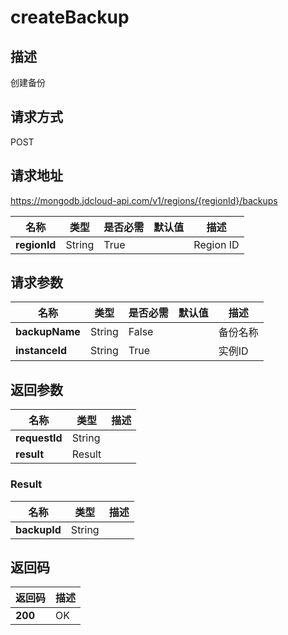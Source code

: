 # createBackup


## 描述
创建备份

## 请求方式
POST

## 请求地址
https://mongodb.jdcloud-api.com/v1/regions/{regionId}/backups

|名称|类型|是否必需|默认值|描述|
|---|---|---|---|---|
|**regionId**|String|True| |Region ID|

## 请求参数
|名称|类型|是否必需|默认值|描述|
|---|---|---|---|---|
|**backupName**|String|False| |备份名称|
|**instanceId**|String|True| |实例ID|


## 返回参数
|名称|类型|描述|
|---|---|---|
|**requestId**|String| |
|**result**|Result| |

### Result
|名称|类型|描述|
|---|---|---|
|**backupId**|String| |

## 返回码
|返回码|描述|
|---|---|
|**200**|OK|
